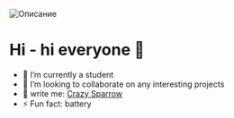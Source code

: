 ![Описание](https://i.ibb.co/ZJKHq9K/image.png)

# Hi - hi everyone 👋

- 🔭 I’m currently a student 
- 🌱 I’m looking to collaborate on any interesting projects
- 💬 write me: [Crazy Sparrow](https://t.me/alya_lewes) 
- ⚡ Fun fact: battery
